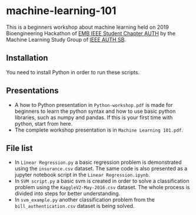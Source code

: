 # machine-learning-101
This is a beginners workshop about machine learning held on 2019 Bioengineering Hackathon of [EMB IEEE Student Chapter AUTH](https://www.facebook.com/embsauth/) by the Machine Learning Study Group of [IEEE AUTH SB](http://ieeesb.ee.auth.gr/).

## Installation
You need to install Python in order to run these scripts.

## Presentations
* A how to Python presentation in `Python-workshop.pdf` is made for beginners to learn the python syntax and how to use basic python libraries, such as numpy and pandas. If this is your first time with python, start from here.
* The complete workshop presentation is in `Machine Learning 101.pdf`.

## File list
 * In `Linear Regression.py` a basic regression problem is demonstrated using the `insurance.csv` dataset. The same code is also presented as a jupyter notebook script in the `Linear Regression.ipynb`.
 * In `SVM script.py` a basic svm is created in order to solve a classification problem using the `KaggleV2-May-2016.csv` dataset. The whole process is divided into steps for better understanding.
 * In `svm_example.py` another classification problem from the `bill_authentication.csv` dataset is being solved.

 
